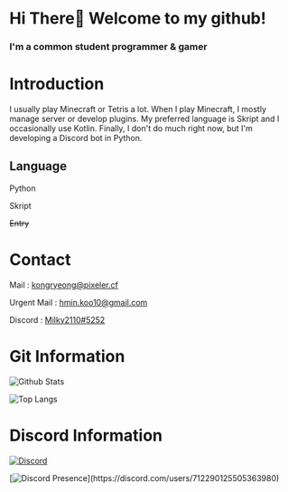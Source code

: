 # Hi There👋 Welcome to my github!

### I'm a common student programmer & gamer

# Introduction


I usually play Minecraft or Tetris a lot. When I play Minecraft, I mostly manage server or develop plugins. My preferred language is Skript and I occasionally use Kotlin. Finally, I don't do much right now, but I'm developing a Discord bot in Python.

## Language

Python

Skript

~~Entry~~

# Contact

Mail : kongryeong@pixeler.cf

Urgent Mail : hmin.koo10@gmail.com

Discord : [Milky2110#5252](https://discord.com/users/712290125505363980)

# Git Information

![Github Stats](https://github-readme-stats.vercel.app/api?username=hminkoo10&show_icons=true)

![Top Langs](https://github-readme-stats.vercel.app/api/top-langs/?username=anuraghazra&langs_count=8,show_icons=true)

# Discord Information

[![Discord](https://discord.c99.nl/widget/theme-2/712290125505363980.png)](https://discord.com/users/712290125505363980)

[![Discord Presence](https://lanyard-profile-readme.vercel.app/api/712290125505363980?theme=light&bg=809ecf&animated=true&hideDiscrim=true&borderRadius=30px&idleMessage=Probably%20doing%20something%20else...)](https://discord.com/users/712290125505363980)
